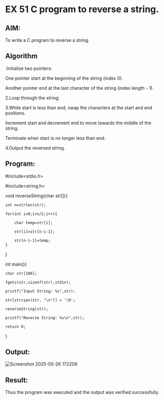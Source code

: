 # EX 51 C program to reverse a string.

## AIM:

To write a C program to reverse a string.

## Algorithm

.Initialize two pointers:


One pointer start at the beginning of the string (index 0).


Another pointer end at the last character of the string (index length - 1).


2.Loop through the string:

3.While start is less than end, swap the characters at the start and end positions.

Increment start and decrement end to move towards the middle of the string.

Terminate when start is no longer less than end.

4.Output the reversed string.  

## Program:

#include<stdio.h>

#include<string.h>

void reverseString(char str[]){

    int n=strlen(str);
    
    for(int i=0;i<n/2;i++){
    
        char temp=str[i];
        
        str[i]=str[n-i-1];
        
        str[n-i-1]=temp;
    }
    
}

int main(){

    char str[100];
    
    fgets(str,sizeof(str),stdin);
    
    printf("Input String: %s",str);
    
    str[strcspn(str, "\n")] = '\0';
    
    reverseString(str);
    
    printf("Reverse String: %s\n",str);
    
    return 0;

}

## Output:

![Screenshot 2025-05-26 172209](https://github.com/user-attachments/assets/e400e9b7-bc43-455d-8153-55eee1a3be6d)


## Result:

Thus the program was executed and the output was verified successfully.
